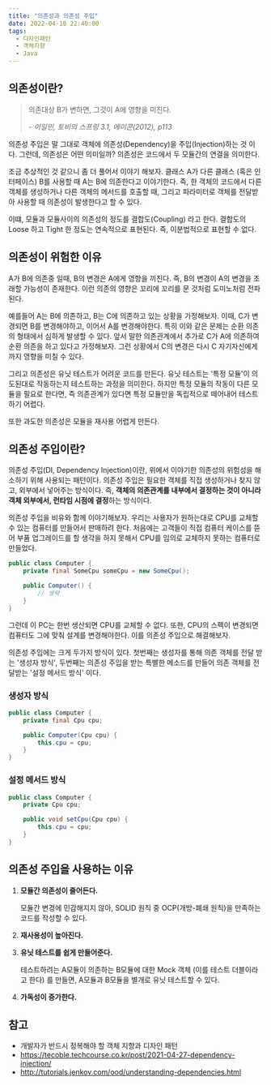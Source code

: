 ```yaml
---
title: "의존성과 의존성 주입"
date: 2022-04-18 22:40:00
tags:
  - 디자인패턴
  - 객체지향
  - Java
---
```


## 의존성이란?

> 의존대상 B가 변하면, 그것이 A에 영향을 미친다.
>
> _- 이일민, 토비의 스프링 3.1, 에이콘(2012), p113_

의존성 주입은 말 그대로 객체에 의존성(Dependency)을 주입(Injection)하는 것 이다. 그런데, 의존성은 어떤 의미일까? 의존성은 코드에서 두 모듈간의 연결을 의미한다.

조금 추상적인 것 같으니 좀 더 풀어서 이야기 해보자. 클래스 A가 다른 클래스 (혹은 인터페이스) B를 사용할 때 A는 B에 의존한다고 이야기한다. 즉, 한 객체의 코드에서 다른 객체를 생성하거나 다른 객체의 메서드를 호출할 때, 그리고 파라미터로 객체를 전달받아 사용할 때 의존성이 발생한다고 할 수 있다.

이떄, 모듈과 모듈사이의 의존성의 정도를 결합도(Coupling) 라고 한다. 결합도의 Loose 하고 Tight 한 정도는 연속적으로 표현된다. 즉, 이분법적으로 표현할 수 없다.

## 의존성이 위험한 이유

A가 B에 의존중 일때, B의 변경은 A에게 영향을 끼친다. 즉, B의 변경이 A의 변경을 초래할 가능성이 존재한다. 이런 의존의 영향은 꼬리에 꼬리를 문 것처럼 도미노처럼 전파된다.

예를들어 A는 B에 의존하고, B는 C에 의존하고 있는 상황을 가정해보자. 이때, C가 변경되면 B를 변경해야하고, 이어서 A를 변경해야한다. 특히 이와 같은 문제는 순환 의존의 형태에서 심하게 발생할 수 있다. 앞서 말한 의존관계에서 추가로 C가 A에 의존하여 순환 의존을 하고 있다고 가정해보자. 그런 상황에서 C의 변경은 다시 C 자기자신에게까지 영향을 미칠 수 있다.

그리고 의존성은 유닛 테스트가 어려운 코드를 만든다. 유닛 테스트는 '특정 모듈'이 의도된대로 작동하는지 테스트하는 과정을 의미한다. 하지만 특정 모듈의 작동이 다른 모듈을 필요로 한다면, 즉 의존관계가 있다면 특정 모듈만을 독립적으로 떼어내어 테스트하기 어렵다.

또한 과도한 의존성은 모듈을 재사용 어렵게 만든다.

## 의존성 주입이란?

의존성 주입(DI, Dependency Injection)이란, 위에서 이야기한 의존성의 위험성을 해소하기 위해 사용되는 패턴이다. 의존성 주입은 필요한 객체를 직접 생성하거나 찾지 않고, 외부에서 넣어주는 방식이다. 즉, **객체의 의존관계를 내부에서 결정하는 것이 아니라 객체 외부에서, 런타임 시점에 결정**하는 방식이다.

의존성 주입을 비유와 함께 이야기해보자. 우리는 사용자가 원하는대로 CPU를 교체할 수 있는 컴퓨터를 만들어서 판매하려 한다. 처음에는 고객들이 직접 컴퓨터 케이스를 뜯어 부품 업그레이드를 할 생각을 하지 못해서 CPU를 임의로 교체하지 못하는 컴퓨터로 만들었다.

```java
public class Computer {
    private final SomeCpu someCpu = new SomeCpu();

    public Computer() {
        // 생략
    }
}
```

그런데 이 PC는 한번 생산되면 CPU를 교체할 수 없다. 또한, CPU의 스펙이 변경되면 컴퓨터도 그에 맞춰 설계를 변경해야한다. 이를 의존성 주입으로 해결해보자.

의존성 주입에는 크게 두가지 방식이 있다. 첫번째는 생성자를 통해 의존 객체를 전달 받는 '생성자 방식', 두번째는 의존성 주입을 받는 특별한 메소드를 만들어 의존 객체를 전달받는 '설정 메서드 방식' 이다.

### 생성자 방식

```java
public class Computer {
    private final Cpu cpu;

    public Computer(Cpu cpu) {
        this.cpu = cpu;
    }
}
```

### 설정 메서드 방식

```java
public class Computer {
    private Cpu cpu;

    public void setCpu(Cpu cpu) {
        this.cpu = cpu;
    }
}
```

## 의존성 주입을 사용하는 이유

1. **모듈간 의존성이 줄어든다.**

   모듈간 변경에 민감해지지 않아, SOLID 원칙 중 OCP(개방-폐쇄 원칙)을 만족하는 코드를 작성할 수 있다.

2. **재사용성이 높아진다.**
3. **유닛 테스트를 쉽게 만들어준다.**

   테스트하려는 A모듈이 의존하는 B모듈에 대한 Mock 객체 (이를 테스트 더블이라고 한다) 를 만들면, A모듈과 B모듈을 별개로 유닛 테스트할 수 있다.

4. **가독성이 증가한다.**

## 참고

- 개발자가 반드시 정복해야 할 객체 지향과 디자인 패턴
- https://tecoble.techcourse.co.kr/post/2021-04-27-dependency-injection/
- http://tutorials.jenkov.com/ood/understanding-dependencies.html
